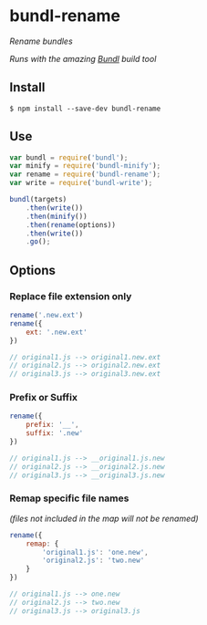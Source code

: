 # bundl-rename

*Rename bundles*

*Runs with the amazing [Bundl](https://github.com/seebigs/bundl) build tool*

## Install

```
$ npm install --save-dev bundl-rename
```

## Use

```js
var bundl = require('bundl');
var minify = require('bundl-minify');
var rename = require('bundl-rename');
var write = require('bundl-write');

bundl(targets)
    .then(write())
    .then(minify())
    .then(rename(options))
    .then(write())
    .go();
```

## Options

### Replace file extension only
```js
rename('.new.ext')
rename({
    ext: '.new.ext'
})

// original1.js --> original1.new.ext
// original2.js --> original2.new.ext
// original3.js --> original3.new.ext
```

### Prefix or Suffix
```js
rename({
    prefix: '__',
    suffix: '.new'
})

// original1.js --> __original1.js.new
// original2.js --> __original2.js.new
// original3.js --> __original3.js.new
```

### Remap specific file names
*(files not included in the map will not be renamed)*
```js
rename({
    remap: {
        'original1.js': 'one.new',
        'original2.js': 'two.new'
    }
})

// original1.js --> one.new
// original2.js --> two.new
// original3.js --> original3.js
```
